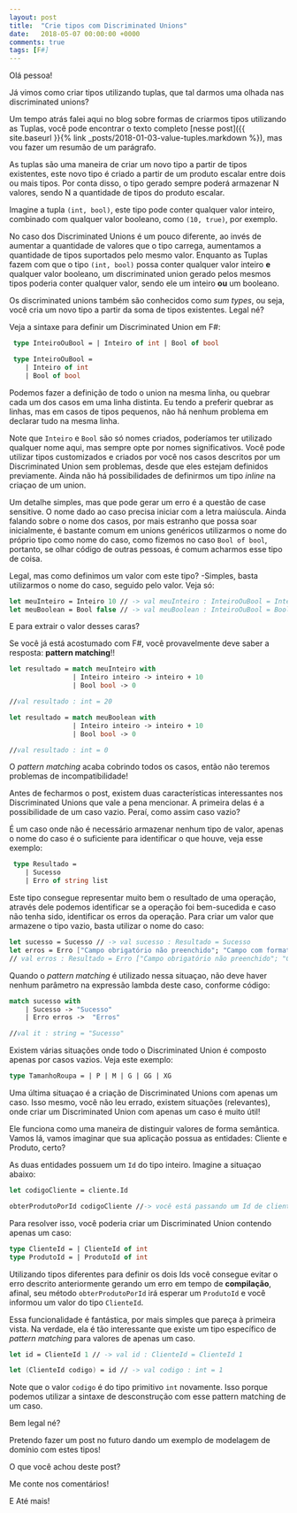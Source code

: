 ```yaml
---
layout: post
title:  "Crie tipos com Discriminated Unions"
date:   2018-05-07 00:00:00 +0000
comments: true
tags: [F#]
---
```


Olá pessoa!

Já vimos como criar tipos utilizando tuplas, que tal darmos uma olhada nas discriminated unions?

<!--more-->

Um tempo atrás falei aqui no blog sobre formas de criarmos tipos utilizando as Tuplas, você pode encontrar o texto completo [nesse post]({{ site.baseurl }}{% link _posts/2018-01-03-value-tuples.markdown %}), mas vou fazer um resumão de um parágrafo.

As tuplas são uma maneira de criar um novo tipo a partir de tipos existentes, este novo tipo é criado a partir de um produto escalar entre dois ou mais tipos. Por conta disso, o tipo gerado sempre poderá armazenar N valores, sendo N a quantidade de tipos do produto escalar.

Imagine a tupla `(int, bool)`, este tipo pode conter qualquer valor inteiro, combinado com qualquer valor booleano, como `(10, true)`, por exemplo.

No caso dos Discriminated Unions é um pouco diferente, ao invés de aumentar a quantidade de valores que o tipo carrega, aumentamos a quantidade de tipos suportados pelo mesmo valor. Enquanto as Tuplas fazem com que o tipo `(int, bool)` possa conter qualquer valor inteiro **e** qualquer valor booleano, um discriminated union gerado pelos mesmos tipos poderia conter qualquer valor, sendo ele um inteiro **ou** um booleano.

Os discriminated unions também são conhecidos como _sum types_, ou seja, você cria um novo tipo a partir da soma de tipos existentes. Legal né?

Veja a sintaxe para definir um Discriminated Union em F#:

```fsharp
 type InteiroOuBool = | Inteiro of int | Bool of bool

 type InteiroOuBool = 
    | Inteiro of int 
    | Bool of bool
```
Podemos fazer a definição de todo o union na mesma linha, ou quebrar cada um dos casos em uma linha distinta. Eu tendo a preferir quebrar as linhas, mas em casos de tipos pequenos, não há nenhum problema em declarar tudo na mesma linha.

Note que `Inteiro` e `Bool` são só nomes criados, poderíamos ter utilizado qualquer nome aqui, mas sempre opte por nomes significativos. Você pode utilizar tipos customizados e criados por você nos casos descritos por um Discriminated Union sem problemas, desde que eles estejam definidos previamente. Ainda não há possibilidades de definirmos um tipo _inline_ na criaçao de um union.

Um detalhe simples, mas que pode gerar um erro é a questão de case sensitive. O nome dado ao caso precisa iniciar com a letra maiúscula. Ainda falando sobre o nome dos casos, por mais estranho que possa soar inicialmente, é bastante comum em unions genéricos utilizarmos o nome do próprio tipo como nome do caso, como fizemos no caso `Bool of bool`, portanto, se olhar código de outras pessoas, é comum acharmos esse tipo de coisa.

Legal, mas como definimos um valor com este tipo? -Simples, basta utilizarmos o nome do caso, seguido pelo valor. Veja só:

```fsharp
let meuInteiro = Inteiro 10 // -> val meuInteiro : InteiroOuBool = Inteiro 10
let meuBoolean = Bool false // -> val meuBoolean : InteiroOuBool = Bool false
```

E para extrair o valor desses caras?

Se você já está acostumado com F#, você provavelmente deve saber a resposta: **pattern matching**!!

```fsharp
let resultado = match meuInteiro with
                | Inteiro inteiro -> inteiro + 10
                | Bool bool -> 0

//val resultado : int = 20

let resultado = match meuBoolean with
                | Inteiro inteiro -> inteiro + 10
                | Bool bool -> 0

//val resultado : int = 0
```

O _pattern matching_ acaba cobrindo todos os casos, então não teremos problemas de incompatibilidade!

Antes de fecharmos o post, existem duas características interessantes nos Discriminated Unions que vale a pena mencionar. A primeira delas é a possibilidade de um caso vazio. Peraí, como assim caso vazio?

É um caso onde não é necessário armazenar nenhum tipo de valor, apenas o nome do caso é o suficiente para identificar o que houve, veja esse exemplo:

```fsharp
 type Resultado = 
    | Sucesso
    | Erro of string list
``` 

Este tipo consegue representar muito bem o resultado de uma operação, através dele podemos identificar se a operação foi bem-sucedida e caso não tenha sido, identificar os erros da operação. Para criar um valor que armazene o tipo vazio, basta utilizar o nome do caso:

```fsharp
let sucesso = Sucesso // -> val sucesso : Resultado = Sucesso
let erros = Erro ["Campo obrigatório não preenchido"; "Campo com formato inválido"]
// val erros : Resultado = Erro ["Campo obrigatório não preenchido"; "Campo com formato inválido"]
```
Quando o _pattern matching_ é utilizado nessa situaçao, não deve haver nenhum parâmetro na expressão lambda deste caso, conforme código:

```fsharp
match sucesso with
    | Sucesso -> "Sucesso"
    | Erro erros ->  "Erros"

//val it : string = "Sucesso"
```
Existem várias situações onde todo o Discriminated Union é composto apenas por casos vazios. Veja este exemplo:

```fsharp
type TamanhoRoupa = | P | M | G | GG | XG
```

Uma última situaçao é a criação de Discriminated Unions com apenas um caso. Isso mesmo, você não leu errado, existem situações (relevantes), onde criar um Discriminated Union com apenas um caso é muito útil!

Ele funciona como uma maneira de distinguir valores de forma semântica. Vamos lá, vamos imaginar que sua aplicação possua as entidades: Cliente e Produto, certo?

As duas entidades possuem um `Id` do tipo inteiro. Imagine a situaçao abaixo:

```fsharp
let codigoCliente = cliente.Id

obterProdutoPorId codigoCliente //-> você está passando um Id de cliente para obter um produto e seu compilador acha que está tudo bem!
```

Para resolver isso, você poderia criar um Discriminated Union contendo apenas um caso:

```fsharp
type ClienteId = | ClienteId of int
type ProdutoId = | ProdutoId of int
```

Utilizando tipos diferentes para definir os dois Ids você consegue evitar o erro descrito anteriormente gerando um erro em tempo de **compilação**, afinal, seu método `obterProdutoPorId` irá esperar um `ProdutoId` e você informou um valor do tipo `ClienteId`.

Essa funcionalidade é fantástica, por mais simples que pareça à primeira vista. Na verdade, ela é tão interessante que existe um tipo específico de _pattern matching_ para valores de apenas um caso.

```fsharp
let id = ClienteId 1 // -> val id : ClienteId = ClienteId 1

let (ClienteId codigo) = id // -> val codigo : int = 1
```
Note que o valor `codigo` é do tipo primitivo `int` novamente. Isso porque podemos utilizar a sintaxe de desconstrução com esse pattern matching de um caso.

Bem legal né? 

Pretendo fazer um post no futuro dando um exemplo de modelagem de domínio com estes tipos!

O que você achou deste post?

Me conte nos comentários!

E Até mais!